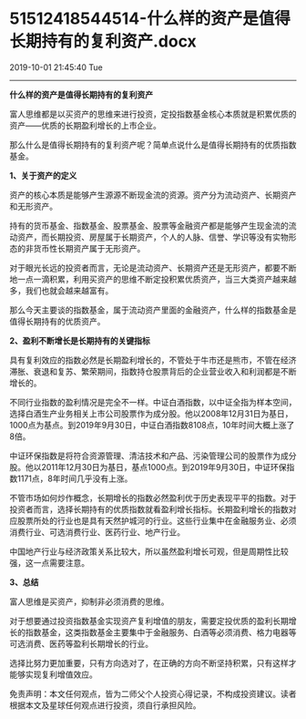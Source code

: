 # 51512418544514-什么样的资产是值得长期持有的复利资产.docx

2019-10-01 21:45:40 Tue

----

__什么样的资产是值得长期持有的复利资产__

富人思维都是以买资产的思维来进行投资，定投指数基金核心本质就是积累优质的资产——优质的长期盈利增长的上市企业。

那么什么是值得长期持有的复利资产呢？简单点说什么是值得长期持有的优质指数基金。

__1、关于资产的定义__

资产的核心本质是能够产生源源不断现金流的资源。资产分为流动资产、长期资产和无形资产。

持有的货币基金、指数基金、股票基金、股票等金融资产都是能够产生现金流的流动资产，而长期投资、房屋属于长期资产，个人的人脉、信誉、学识等没有实物形态的非货币性长期资产属于无形资产。

对于眼光长远的投资者而言，无论是流动资产、长期资产还是无形资产，都要不断地一点一滴积累，利用买资产的思维不断定投积累优质资产，当三大类资产越来越多，我们也就会越来越富有。

那么今天主要谈的指数基金，属于流动资产里面的金融资产，什么样的指数基金是值得长期持有的优质资产。

__2、盈利不断增长是长期持有的关键指标__

具有复利效应的指数必然是长期盈利增长的，不管处于牛市还是熊市，不管在经济滞胀、衰退和复苏、繁荣期间，指数持仓股票背后的企业营业收入和利润都是不断增长的。

不同行业指数的盈利情况是完全不一样。中证白酒指数，以中证全指为样本空间，选择白酒生产业务相关上市公司股票作为成分股。他以2008年12月31日为基日，1000点为基点。到2019年9月30日，中证白酒指数8108点，10年时间大概上涨了8倍。

中证环保指数是将符合资源管理、清洁技术和产品、污染管理公司的股票作为成分股。他以2011年12月30日为基日，基点1000点。到2019年9月30日，中证环保指数1171点，8年时间几乎没有上涨。

不管市场如何炒作概念，长期增长的指数必然盈利优于历史表现平平的指数。对于投资者而言，选择长期持有的优质指数就看盈利增长指标。长期盈利增长的指数对应股票所处的行业也是具有天然护城河的行业。这些行业集中在金融服务业、必须消费行业、可选消费行业、医药行业、地产行业。

中国地产行业与经济政策关系比较大，所以虽然盈利增长可观，但是周期性比较强，这一点需要注意。

__3、总结__

富人思维是买资产，抑制非必须消费的思维。

对于想要通过投资指数基金实现资产复利增值的朋友，需要定投优质的盈利长期增长的指数基金，这类指数基金主要集中于金融服务、白酒等必须消费、格力电器等可选消费、医药等盈利长期增长的行业。

选择比努力更加重要，只有方向选对了，在正确的方向不断坚持积累，只有这样才能够实现复利增值效应。

免责声明：本文任何观点，皆为二师父个人投资心得记录，不构成投资建议。读者根据本文及星球任何观点进行投资，须自行承担风险。

